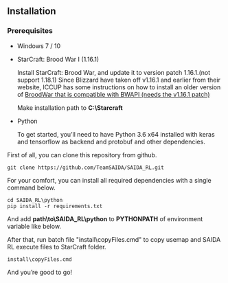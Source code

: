 ## Installation
### Prerequisites
- Windows 7 / 10

- StarCraft: Brood War I (1.16.1)

    Install StarCraft: Brood War, and update it to version patch 1.16.1.(not support 1.18.1)
    Since Blizzard have taken off v1.16.1 and earlier from their website, ICCUP has some instructions on how to install an older version of [BroodWar that is compatible with BWAPI (needs the v1.16.1 patch)](http://iccup.com/en/starcraft/sc_start.html)

    Make installation path to __C:\Starcraft__

- Python

    To get started, you’ll need to have Python 3.6 x64 installed with keras and tensorflow as backend and protobuf and other dependencies.


First of all, you can clone this repository from github.
```
git clone https://github.com/TeamSAIDA/SAIDA_RL.git
```

For your comfort, you can install all required dependencies with a single command below.

```
cd SAIDA_RL\python
pip install -r requirements.txt
```

And add __path\to\SAIDA_RL\python__ to __PYTHONPATH__ of environment variable like below.


After that, run batch file "install\copyFiles.cmd" to copy usemap and SAIDA RL execute files to StarCraft folder.
```
install\copyFiles.cmd
```

And you’re good to go!

